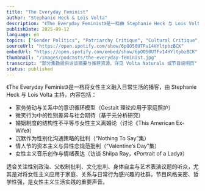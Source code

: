 ```yaml
---
title: "The Everyday Feminist"
author: "Stephanie Heck & Lois Volta"
description: "《The Everyday Feminist》是一档由 Stephanie Heck 与 Lois Volta 主持的播客，聚焦日常生活中的女性主义实践，强调家庭、关系与自我意识中的性别政治。节目融合心理学、社会批判与文化分析，内容涵盖家务劳动、婚姻制度、沉默机制、节日文化与音乐中的女性主义表达。风格亲密、哲学性强，是将女性主义带入日常细节的重要平台。"
publishDate: 2025-09-12
language: en
topics: ["Gender Politics", "Patriarchy Critique", "Cultural Critique", "Bodily Autonomy", "Arts and Performance"]
sourceUrl: "https://open.spotify.com/show/6pOO50UTFv14HYltpbzBCK"
embedUrl: "https://open.spotify.com/embed/show/6pOO50UTFv14HYltpbzBCK"
thumbnail: "/images/podcasts/the-everyday-feminist.jpg"
transcript: "部分集数提供访谈摘要与推荐资源，详见 Volta Naturals 或节目说明页"
status: published
---
```


《The Everyday Feminist》是一档将女性主义融入日常生活的播客，由 Stephanie Heck 与 Lois Volta 主持，内容包括：

- 家务劳动与关系中的意识循环模型（Gestalt 理论应用于家庭照护）
- 微笑行为中的性别差异与社会期待（基于元分析研究）
- 婚姻制度的结构性不平等与女性主义离婚论（讨论《This American Ex-Wife》）
- 沉默作为性别化沟通策略的批判（“Nothing To Say”集）
- 情人节的资本主义与异性恋规范批判（“Valentine’s Day”集）
- 女性主义音乐创作与情绪表达（访谈 Shilpa Ray，《Portrait of a Lady》）

适合关注性别政治、父权制批判、文化批判、身体自主与艺术表演议题的听众，尤其是对将女性主义应用于家庭、关系与日常行为感兴趣的社群。节目风格亲密、哲学性强，是女性主义生活实践的重要声音。
